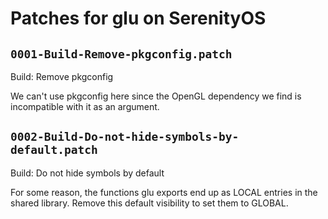 # Patches for glu on SerenityOS

## `0001-Build-Remove-pkgconfig.patch`

Build: Remove pkgconfig

We can't use pkgconfig here since the OpenGL dependency we find is
incompatible with it as an argument.

## `0002-Build-Do-not-hide-symbols-by-default.patch`

Build: Do not hide symbols by default

For some reason, the functions glu exports end up as LOCAL entries in
the shared library. Remove this default visibility to set them to
GLOBAL.

